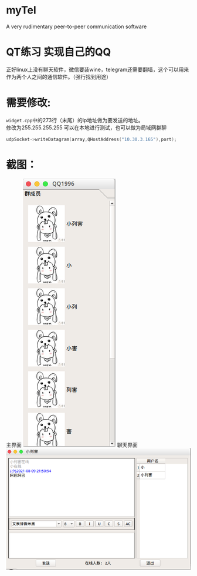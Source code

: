 # myTel
A very rudimentary peer-to-peer communication software
# QT练习 实现自己的QQ
正好linux上没有聊天软件，微信要装wine，telegram还需要翻墙，这个可以用来作为两个人之间的通信软件。（强行找到用途）
# 需要修改:
`widget.cpp`中的273行（末尾）的ip地址做为要发送的地址。  
修改为255.255.255.255 可以在本地进行测试，也可以做为局域网群聊
```c++
udpSocket->writeDatagram(array,QHostAddress("10.30.3.165"),port);
```
# 截图：
主界面
![main](https://github.com/Xushibo96/myTel/blob/main/pic/mainmenu.png)
聊天界面
![chat](https://github.com/Xushibo96/myTel/blob/main/pic/chat.png)
